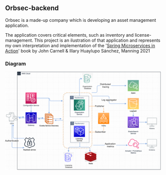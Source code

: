## Orbsec-backend

Orbsec is a made-up company which is developing an asset management application. 

The application covers critical elements, such as inventory and license-management. This project is an ilustration of that application and represents my own interpretation and implementation of the '[Spring Microservices in Action](https://www.manning.com/books/spring-microservices-in-action-second-edition?query=Spring%20Microservices%20in%20action)' book by John Carnell & Illary Huaylupo Sánchez, Manning 2021

### Diagram

![Orbsec-backend-diagram.drawio.png](https://github.com/PetreVane/orbsec-backend/blob/main/screenshot/Orbsec-backend-diagram.drawio.png?raw=true)

